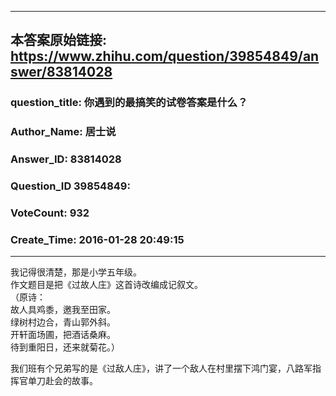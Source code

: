----------------------------------------
## 本答案原始链接: https://www.zhihu.com/question/39854849/answer/83814028
### question_title: 你遇到的最搞笑的试卷答案是什么？
### Author_Name: 居士说
### Answer_ID: 83814028
### Question_ID 39854849: 
### VoteCount: 932
### Create_Time: 2016-01-28 20:49:15
----------------------------------------
我记得很清楚，那是小学五年级。  
作文题目是把《过故人庄》这首诗改编成记叙文。  
（原诗：  
故人具鸡黍，邀我至田家。  
绿树村边合，青山郭外斜。  
开轩面场圃，把酒话桑麻。  
待到重阳日，还来就菊花。）  
  
我们班有个兄弟写的是《过敌人庄》，讲了一个敌人在村里摆下鸿门宴，八路军指挥官单刀赴会的故事。

